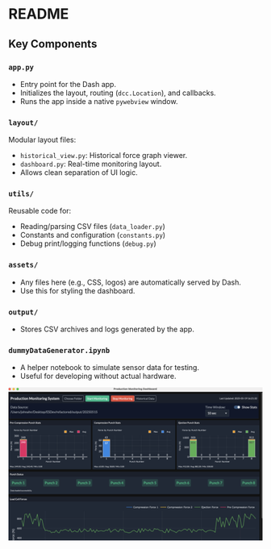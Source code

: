 # README

## Key Components

### `app.py`
- Entry point for the Dash app.
- Initializes the layout, routing (`dcc.Location`), and callbacks.
- Runs the app inside a native `pywebview` window.

### `layout/`
Modular layout files:
- `historical_view.py`: Historical force graph viewer.
- `dashboard.py`: Real-time monitoring layout.
- Allows clean separation of UI logic.

### `utils/`
Reusable code for:
- Reading/parsing CSV files (`data_loader.py`)
- Constants and configuration (`constants.py`)
- Debug print/logging functions (`debug.py`)

### `assets/`
- Any files here (e.g., CSS, logos) are automatically served by Dash.
- Use this for styling the dashboard.

### `output/`
- Stores CSV archives and logs generated by the app.

### `dummyDataGenerator.ipynb`
- A helper notebook to simulate sensor data for testing.
- Useful for developing without actual hardware.

<!-- Add screenshot of dashboard here -->


![Dashboard Screenshot](./dashboard_current.png)

